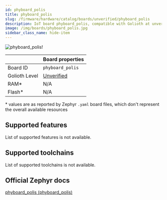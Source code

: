 ```yaml
---
id: phyboard_polis
title: phyboard_polis
slug: /firmware/hardware/catalog/boards/unverified/phyboard_polis
description: IoT board phyboard_polis, compatible with Golioth at unverified level.
image: /img/boards/phyboard_polis.jpg
sidebar_class_name: hide-item
---
```


[//]: # (This is an auto-generated file, do not edit! Changes to it will be lost upon re-generation)

![phyboard_polis!](/img/boards/phyboard_polis.jpg "phyboard_polis")

|                | Board properties     |
| -------------  | -------------------- |
| Board ID       | `phyboard_polis` |
| Golioth Level  | [Unverified](/firmware/hardware#unverified-boards) |
| RAM*           | N/A |
| Flash*         | N/A |

\* values are as reported by Zephyr `.yaml` board files, which don't represent the overall available resources



## Supported features

List of supported features is not available.

## Supported toolchains

List of supported toolchains is not available.

## Official Zephyr docs

[phyboard_polis (phyboard_polis)](https://docs.zephyrproject.org/latest/boards/phytec/phyboard_polis/doc/index.html)
